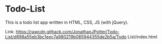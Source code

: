 # Todo-List

This is a todo list app written in HTML, CSS, JS (with jQuery). 

Link: https://rawcdn.githack.com/JonathanJPotter/Todo-List/d698a55eb3bc1eec7a980219b085944355de2b5a/Todo List/index.html
